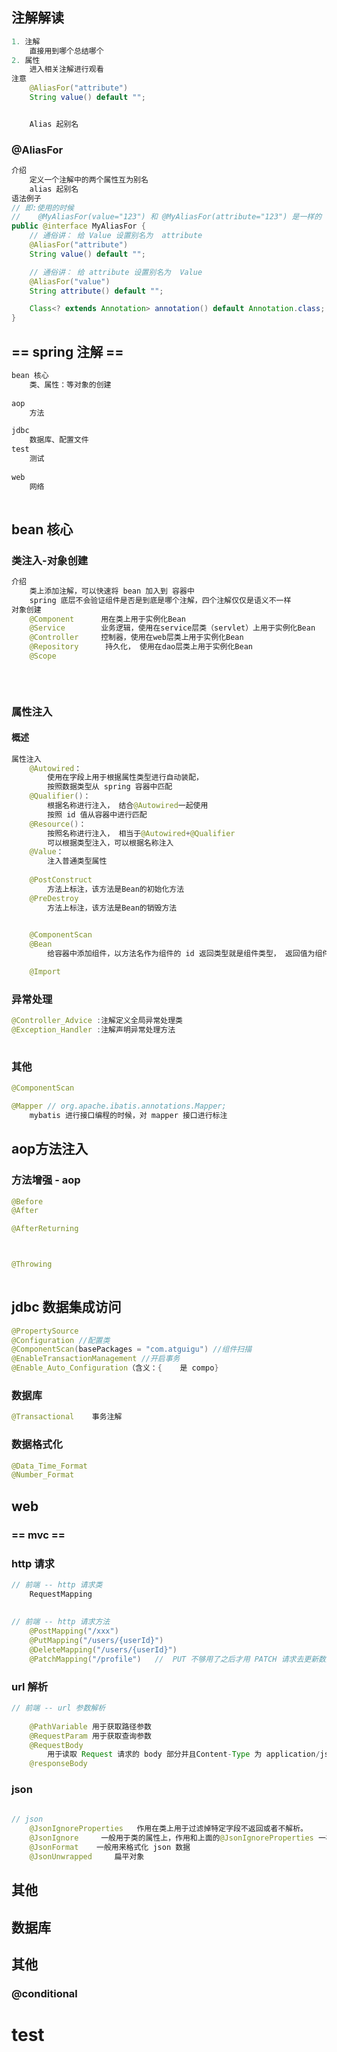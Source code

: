 ## 注解解读

```java
1. 注解
    直接用到哪个总结哪个
2. 属性
    进入相关注解进行观看
注意
    @AliasFor("attribute")
    String value() default "";


    Alias 起别名
```



### @AliasFor

```java
介绍
    定义一个注解中的两个属性互为别名
	alias 起别名
语法例子
// 即:使用的时候
//    @MyAliasFor(value="123") 和 @MyAliasFor(attribute="123") 是一样的
public @interface MyAliasFor {
    // 通俗讲： 给 Value 设置别名为  attribute
    @AliasFor("attribute") 
    String value() default "";

    // 通俗讲： 给 attribute 设置别名为  Value
    @AliasFor("value")
    String attribute() default "";

    Class<? extends Annotation> annotation() default Annotation.class;
}
```



## == spring 注解 ==

```java
bean 核心
    类、属性：等对象的创建
    
aop
    方法    

jdbc
    数据库、配置文件
test
    测试    
    
web
    网络
        
```



##  bean 核心



### 类注入-对象创建

```java
介绍
    类上添加注解，可以快速将 bean 加入到 容器中
    spring 底层不会验证组件是否是到底是哪个注解，四个注解仅仅是语义不一样
对象创建
	@Component		用在类上用于实例化Bean
    @Service		业务逻辑，使用在service层类（servlet）上用于实例化Bean
    @Controller		控制器，使用在web层类上用于实例化Bean
    @Repository      持久化， 使用在dao层类上用于实例化Bean
    @Scope	
    
    
   
```



### 属性注入

#### 概述

```java
属性注入
    @Autowired：
        使用在字段上用于根据属性类型进行自动装配，
        按照数据类型从 spring 容器中匹配
    @Qualifier()：
        根据名称进行注入， 结合@Autowired一起使用
        按照 id 值从容器中进行匹配
    @Resource()： 
        按照名称进行注入， 相当于@Autowired+@Qualifier 
        可以根据类型注入，可以根据名称注入   
    @Value：  
        注入普通类型属性 
		
    @PostConstruct	 
    	方法上标注，该方法是Bean的初始化方法
    @PreDestroy		 
    	方法上标注，该方法是Bean的销毁方法
    

    @ComponentScan
    @Bean
    	给容器中添加组件，以方法名作为组件的 id 返回类型就是组件类型， 返回值为组件在容器中的实例

    @Import
```





### 异常处理

```java
@Controller_Advice :注解定义全局异常处理类
@Exception_Handler :注解声明异常处理方法        
  
```



### 其他

```java
@ComponentScan

@Mapper // org.apache.ibatis.annotations.Mapper;
	mybatis 进行接口编程的时候，对 mapper 接口进行标注        
```



##  aop方法注入

### 方法增强 - aop

```java
@Before
@After

@AfterReturning



@Throwing
   

```



## jdbc 数据集成访问

```java
@PropertySource	
@Configuration //配置类
@ComponentScan(basePackages = "com.atguigu") //组件扫描
@EnableTransactionManagement //开启事务
@Enable_Auto_Configuration（含义：{    是 compo}  
```



### 数据库

```java
@Transactional    事务注解
```

### 数据格式化

```java
@Data_Time_Format
@Number_Format
```



## web 

###  == mvc == 

### http 请求

```java
// 前端 -- http 请求类
	RequestMapping
        
        
// 前端 -- http 请求方法        
    @PostMapping("/xxx")     
    @PutMapping("/users/{userId}")
    @DeleteMapping("/users/{userId}")
    @PatchMapping("/profile")   //  PUT 不够用了之后才用 PATCH 请求去更新数据。  

```

### url 解析

```java
// 前端 -- url 参数解析
 
	@PathVariable 用于获取路径参数
    @RequestParam 用于获取查询参数
    @RequestBody  
        用于读取 Request 请求的 body 部分并且Content-Type 为 application/json 格式的数据
    @responseBody 
```

### json

```java
        
// json 
    @JsonIgnoreProperties 	作用在类上用于过滤掉特定字段不返回或者不解析。
    @JsonIgnore     一般用于类的属性上，作用和上面的@JsonIgnoreProperties 一样   
    @JsonFormat    一般用来格式化 json 数据       
    @JsonUnwrapped     扁平对象           

```





## 其他





## 数据库



## 其他

### @conditional









#  test



